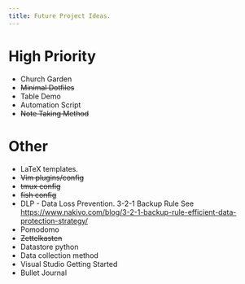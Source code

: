 ```yaml
---
title: Future Project Ideas.
---
```


# High Priority

- Church Garden
- ~~Minimal Dotfiles~~
- Table Demo
- Automation Script
- ~~Note Taking Method~~

# Other

- LaTeX templates.
- ~~Vim plugins/config~~
- ~~tmux config~~
- ~~fish config~~
- DLP - Data Loss Prevention. 3-2-1 Backup Rule See https://www.nakivo.com/blog/3-2-1-backup-rule-efficient-data-protection-strategy/
- Pomodomo
- ~~Zettelkasten~~
- Datastore python
- Data collection method
- Visual Studio Getting Started
- Bullet Journal

